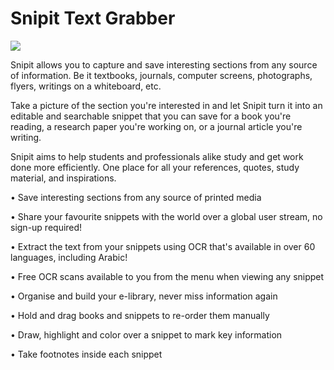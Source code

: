 # Snipit Text Grabber

[![](https://play.google.com/intl/en_us/badges/images/generic/en_badge_web_generic.png)](https://play.google.com/store/apps/details?id=com.om.snipit)

Snipit allows you to capture and save interesting sections from any source of information. Be it textbooks, journals, computer screens, photographs, flyers, writings on a whiteboard, etc.

Take a picture of the section you're interested in and let Snipit turn it into an editable and searchable snippet that you can save for a book you're reading, a research paper you're working on, or a journal article you're writing.

Snipit aims to help students and professionals alike study and get work done more efficiently. One place for all your references, quotes, study material, and inspirations.

• Save interesting sections from any source of printed media

• Share your favourite snippets with the world over a global user stream, no sign-up required!

• Extract the text from your snippets using OCR that's available in over 60 languages, including Arabic!

• Free OCR scans available to you from the menu when viewing any snippet

• Organise and build your e-library, never miss information again

• Hold and drag books and snippets to re-order them manually

• Draw, highlight and color over a snippet to mark key information

• Take footnotes inside each snippet
